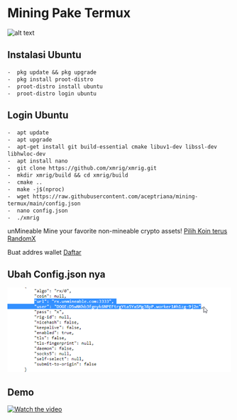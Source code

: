 # Mining Pake Termux
![alt text](https://xmrig.com/assets/img/xmrig-logo.svg)
## Instalasi Ubuntu
```
-  pkg update && pkg upgrade
-  pkg install proot-distro
-  proot-distro install ubuntu
-  proot-distro login ubuntu
```
## Login Ubuntu
```
-  apt update 
-  apt upgrade
-  apt-get install git build-essential cmake libuv1-dev libssl-dev libhwloc-dev
-  apt install nano
-  git clone https://github.com/xmrig/xmrig.git
-  mkdir xmrig/build && cd xmrig/build
-  cmake ..
-  make -j$(nproc)
-  wget https://raw.githubusercontent.com/aceptriana/mining-termux/main/config.json
-  nano config.json
-  ./xmrig
```
unMineable Mine your favorite non-mineable crypto assets!
[Pilih Koin terus RandomX](https://unmineable.com/coins)

Buat addres wallet
[Daftar](https://faucetpay.io/account/register)

## Ubah Config.json nya
![alt text](https://github.com/aceptriana/mining-termux/blob/main/acep.png)

## Demo 
[![Watch the video](https://img.youtube.com/vi/Yn69065wh14/maxresdefault.jpg)](https://www.youtube.com/watch?v=Yn69065wh14)


